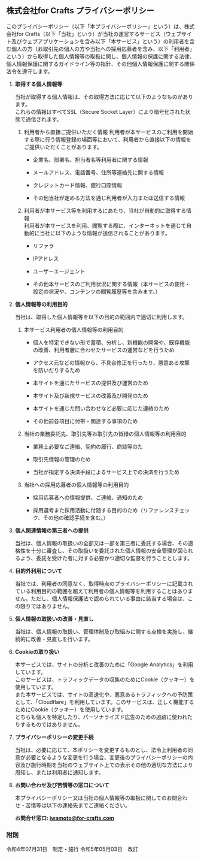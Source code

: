 ## 株式会社for Crafts プライバシーポリシー

このプライバシーポリシー（以下「本プライバシーポリシー」という）は、株式会社for Crafts（以下「当社」という）が当社の運営するサービス（ウェブサイト及びウェブアプリケーションを含み以下「本サービス」という）の利用者を含む個人の方（お取引先の個人の方や当社への採用応募者を含み、以下「利用者」という）から取得した個人情報等の取扱に関し、個人情報の保護に関する法律、個人情報保護に関するガイドライン等の指針、その他個人情報保護に関する関係法令を遵守します。

1. **取得する個人情報等**

    当社が取得する個人情報は、その取得方法に応じて以下のようなものがあります。  
    これらの情報はすべてSSL（Secure Socket Layer）により暗号化された状態で通信されます。
    
    1. 利用者から直接ご提供いただく情報
    利用者が本サービスのご利用を開始する際に行う情報登録の場面等において、利用者から直接以下の情報をご提供いただくことがあります。

        - 企業名、部署名、担当者名等利用者に関する情報  

        - メールアドレス、電話番号、住所等連絡先に関する情報  

        - クレジットカード情報、銀行口座情報  

        - その他当社が定める方法を通じ利用者が入力または送信する情報    

    1. 利用者が本サービス等を利用するにあたり、当社が自動的に取得する情報  
    利用者が本サービスを利用、閲覧する際に、インターネットを通じて自動的に当社に以下のような情報が送信されることがあります。

        - リファラ

        - IPアドレス

        - ユーザーエージェント

        - その他本サービスのご利用状況に関する情報（本サービスの使用・設定の状況や、コンテンツの閲覧履歴等を含みます。）

1. **個人情報等の利用目的**

    当社は、取得した個人情報等を以下の目的の範囲内で適切に利用します。
    1. 本サービス利用者の個人情報等の利用目的

        - 個人を特定できない形で蓄積、分析し、新機能の開発や、既存機能の改善、利用者層に合わせたサービスの運営などを行うため
        
        - アクセス元などの情報から、不具合修正を行ったり、悪意ある攻撃を防いだりするため

        - 本サイトを通じたサービスの提供及び運営のため

        - 本サイト及び新規サービスの改善及び開発のため

        - 本サイトを通じた問い合わせなど必要に応じた連絡のため

        - その他前各項目に付帯・関連する事項のため

    1. 当社の業務委託先、取引先等お取引先の皆様の個人情報等の利用目的

        - 業務上必要なご連絡、契約の履行、商談等のた
        
        - 取引先情報の管理のため

        - 当社が指定する決済手段によるサービス上での決済を行うため

    1.  当社への採用応募者の個人情報等の利用目的

        - 採用応募者への情報提供、ご連絡、通知のため

        - 採用選考また採用活動に付随する目的のため（リファレンスチェック、その他の確認手続を含む。）

1. **個人関連情報の第三者への提供**

    
    当社は、個人情報の取扱いの全部又は一部を第三者に委託する場合、その適格性を十分に審査し、その取扱いを委託された個人情報の安全管理が図られるよう、委託を受けた者に対する必要かつ適切な監督を行うこととします。

1. **目的外利用について**

    当社では、利用者の同意なく、取得時点のプライバシーポリシーに記載されている利用目的の範囲を超えて利用者の個人情報等を利用することはありません。ただし、個人情報保護法で認められている事由に該当する場合は、この限りではありません。

1. **個人情報の取扱いの改善・見直し**

    当社は、個人情報の取扱い、管理体制及び取組みに関する点検を実施し、継続的に改善・見直しを行います。

1. **Cookieの取り扱い**

    本サービスでは、サイトの分析と改善のために「Google Analytics」を利用しています。  
    このサービスは、トラフィックデータの収集のためにCookie（クッキー）を使用しています。  
    また本サービスでは、サイトの高速化や、悪意あるトラフィックへの予防策として、「Cloudflare」を利用しています。このサービスは、正しく機能するためにCookie（クッキー）を使用しています。  
    どちらも個人を特定したり、パーソナライズド広告のための追跡に使われたりするものではありません。  

1. **プライバシーポリシーの変更手続**

    当社は、必要に応じて、本ポリシーを変更するものとし、法令上利用者の同意が必要となるような変更を行う場合、変更後のプライバシーポリシーの内容及び施行時期を当社のウェブサイト上での表示その他の適切な方法により周知し、または利用者に通知します。

1. **お問い合わせ及び苦情等の窓口について**

    本プライバシーポリシー又は当社の個人情報等の取扱に関してのお問合わせ・苦情等は以下の連絡先までご連絡ください。
    
    **お問合せ窓口: iwamoto@for-crafts.com**



### **附則**

令和4年07月31日　制定・施行
令和5年05月03日　改訂

